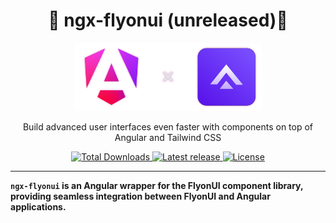 <div align="center">
  <h1>🚧 ngx-flyonui (unreleased)🚧</h1>

  <div align="center">
  <a href="https://github.com/yourusername/ngx-flyonui">
    <img src="./assets/hero-img.png" alt="Angular ✖ FlyonUI" width="300">
  </a>
</div>


  <p>
    Build advanced user interfaces even faster with components on top of Angular and Tailwind CSS
  </p>

  <p>
    <a href="https://www.npmjs.com/package/ngx-flyonui">
      <img src="https://img.shields.io/npm/dt/ngx-flyonui.svg" alt="Total Downloads">
    </a>
    <a href="https://badge.fury.io/js/ngx-flyonui">
      <img alt="Latest release" src="https://img.shields.io/badge/version-0.1.0-blue.svg">
    </a>
    <a href="https://flyonui.dev/docs/license/">
      <img src="https://img.shields.io/badge/license-MIT-blue" alt="License">
    </a>
  </p>
</div>

---

**`ngx-flyonui` is an Angular wrapper for the FlyonUI component library, providing seamless integration between FlyonUI and Angular applications.**

